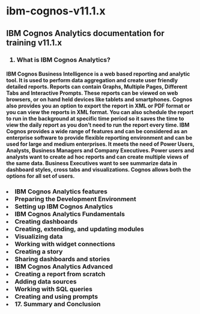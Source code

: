 <h1>ibm-cognos-v11.1.x</h1>
<h2>IBM Cognos Analytics documentation for training v11.1.x</h2>
<h3>
<ol>
  <li>What is IBM Cognos Analytics?</li>
  </h3>
  <h4>
  <p>
    IBM Cognos Business Intelligence is a web based reporting and analytic tool. It is used to perform data aggregation and create user friendly detailed reports. Reports can contain Graphs, Multiple Pages, Different Tabs and Interactive Prompts. These reports can be viewed on web browsers, or on hand held devices like tablets and smartphones.
Cognos also provides you an option to export the report in XML or PDF format or you can view the reports in XML format. You can also schedule the report to run in the background at specific time period so it saves the time to view the daily report as you don’t need to run the report every time.
IBM Cognos provides a wide range of features and can be considered as an enterprise software to provide flexible reporting environment and can be used for large and medium enterprises. It meets the need of Power Users, Analysts, Business Managers and Company Executives. Power users and analysts want to create ad hoc reports and can create multiple views of the same data. Business Executives want to see summarize data in dashboard styles, cross tabs and visualizations. Cognos allows both the options for all set of users.
    </p></h4>
<h3>  <li>IBM Cognos Analytics features </li>
<li>Preparing the Development Environment</li>
<li>Setting up IBM Cognos Analytics</li>
<li>IBM Cognos Analytics Fundamentals</li>
<li>Creating dashboards</li>
<li>Creating, extending, and updating modules</li>
<li>Visualizing data</li>
<li>Working with widget connections</li>
<li>Creating a story</li>
<li>Sharing dashboards and stories</li>
<li>IBM Cognos Analytics Advanced</li>
<li>Creating a report from scratch</li>
<li>Adding data sources</li>
<li>Working with SQL queries</li>
<li>Creating and using prompts</li>
<li>17. Summary and Conclusion</li>
</ol>
</h3>
